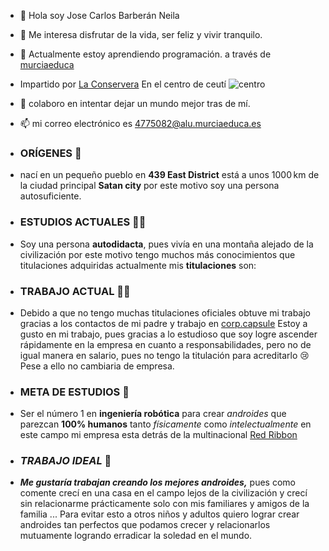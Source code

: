 - 👋 Hola soy Jose Carlos Barberán Neila
- 👀 Me interesa disfrutar de la vida, ser feliz y vivir tranquilo. 
- 🌱 Actualmente estoy aprendiendo programación. a través de [murciaeduca](https://ead.murciaeduca.es/)
- Impartido por [La Conservera](https://sites.google.com/view/fplaconservera) En el centro de ceutí ![centro](https://i.postimg.cc/Z5YXNL6G/los-albares.jpg)
- 💞️ colaboro en intentar dejar un mundo mejor tras de mí.
- :mailbox: mi correo electrónico es 4775082@alu.murciaeduca.es


- ### **ORÍGENES** 🏡
- nací en un pequeño pueblo en **439 East District** está a unos 1000 km de la ciudad principal **Satan city** por este motivo soy una persona autosuficiente.

- ### **ESTUDIOS ACTUALES** 👨‍🎓
- Soy una persona **autodidacta**, pues vivía en una montaña alejado de la civilización por este motivo tengo muchos más conocimientos que titulaciones adquiridas actualmente mis **titulaciones** son:

- ### **TRABAJO ACTUAL** 👨‍💼
- Debido a que no tengo muchas titulaciones oficiales obtuve mi trabajo gracias a los contactos de mi padre y trabajo en [corp.capsule](https://e7.pngegg.com/pngimages/136/911/png-clipart-logo-brand-emblem-hoi-poi-kapsula-capsule-corp-emblem-logo.png) Estoy a gusto en mi trabajo, pues gracias a lo estudioso que soy logre ascender rápidamente en la empresa en cuanto a responsabilidades, pero no de igual manera en salario, pues no tengo la titulación para acreditarlo 😢 Pese a ello no cambiaria de empresa.
- ### **META DE ESTUDIOS** 🤖
- Ser el número 1 en **ingeniería robótica** para crear *androides* que parezcan **100% humanos** tanto *físicamente* como *intelectualmente* en este campo mi empresa esta detrás de la multinacional [Red Ribbon](https://www.google.com/url?sa=i&url=https%3A%2F%2Fdragonball.fandom.com%2Fes%2Fwiki%2FEj%25C3%25A9rcito_del_List%25C3%25B3n_Rojo&psig=AOvVaw3UYZTFGVlWfcBzmjtmnKIt&ust=1730357557719000&source=images&cd=vfe&opi=89978449&ved=0CBQQjRxqFwoTCLjW4LLCtYkDFQAAAAAdAAAAABAE)
- ### ***TRABAJO IDEAL*** 🤑
- ***Me gustaría trabajan creando los mejores androides,*** pues como comente crecí en una casa en el campo lejos de la civilización y crecí sin relacionarme prácticamente solo con mis familiares y amigos de la familia ... Para evitar esto a otros niños y adultos quiero lograr crear androides tan perfectos que podamos crecer y relacionarlos mutuamente logrando erradicar la soledad en el mundo.


<!---
JCBN94/JCBN94 is a ✨ special ✨ repository because its `README.md` (this file) appears on your GitHub profile.
You can click the Preview link to take a look at your changes.
--->
